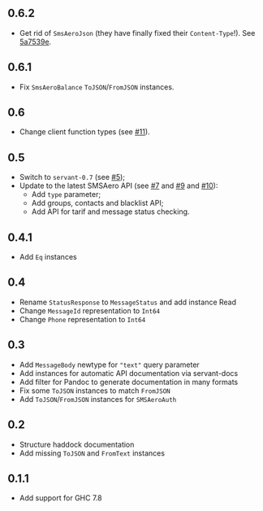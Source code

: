0.6.2
---
* Get rid of `SmsAeroJson` (they have finally fixed their `Content-Type`!). See [5a7539e](https://github.com/GetShopTV/smsaero/commit/5a7539edff7f274d39c58ce02f19bcb14bbc05b5).

0.6.1
---
* Fix `SmsAeroBalance` `ToJSON`/`FromJSON` instances.

0.6
---
* Change client function types (see [#11](https://github.com/GetShopTV/smsaero/pull/11)).

0.5
---
* Switch to `servant-0.7` (see [#5](https://github.com/GetShopTV/smsaero/pull/5));
* Update to the latest SMSAero API (see [#7](https://github.com/GetShopTV/smsaero/pull/7) and [#9](https://github.com/GetShopTV/smsaero/pull/9) and [#10](https://github.com/GetShopTV/smsaero/pull/10)):
  * Add `type` parameter;
  * Add groups, contacts and blacklist API;
  * Add API for tarif and message status checking.

0.4.1
---
* Add `Eq` instances

0.4
---
* Rename `StatusResponse` to `MessageStatus` and add instance Read
* Change `MessageId` representation to `Int64`
* Change `Phone` representation to `Int64`

0.3
---
* Add `MessageBody` newtype for `"text"` query parameter
* Add instances for automatic API documentation via servant-docs
* Add filter for Pandoc to generate documentation in many formats
* Fix some `ToJSON` instances to match `FromJSON`
* Add `ToJSON`/`FromJSON` instances for `SMSAeroAuth`

0.2
---
* Structure haddock documentation
* Add missing `ToJSON` and `FromText` instances

0.1.1
-----
* Add support for GHC 7.8
